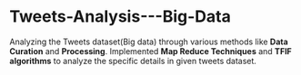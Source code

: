 # Tweets-Analysis---Big-Data

Analyzing the Tweets dataset(Big data) through various methods like **Data Curation** and **Processing**. Implemented **Map Reduce Techniques** and **TFIF algorithms** to analyze the specific details in given tweets dataset.
